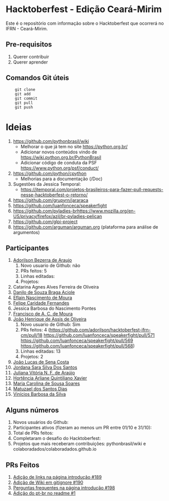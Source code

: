 # Hacktoberfest - Edição Ceará-Mirim

Este é o repositório com informação sobre o Hacktoberfest que ocorrerá no
IFRN - Ceará-Mirim.

## Pre-requisitos
1. Querer contribuir
1. Querer aprender

## Comandos Git úteis
```
    git clone
    git add
    git commit
    git pull
    git push
```
# Ideias
1. https://github.com/pythonbrasil/wiki
    * Melhorar o que já tem no site https://python.org.br/ 
    * Adicionar novos conteúdos vindo de https://wiki.python.org.br/PythonBrasil
    * Adicionar código de conduta da PSF https://www.python.org/psf/conduct/
1. https://github.com/python/cpython
    * Melhorias para a documentação (/Doc)
1. Sugestões da Jessica Temporal:
    * https://jtemporal.com/projetos-brasileiros-para-fazer-pull-requests-nesse-hacktoberfest-o-retorno/
1. https://github.com/grupyrn/jararaca
1. https://github.com/luanfonceca/speakerfight
1. https://github.com/pyladies-brhttps://www.mozilla.org/en-US/privacy/firefox/azil/br-pyladies-pelican
1. https://github.com/glpi-project
1. https://github.com/arguman/arguman.org (plataforma para análise de argumentos)

## Participantes

1. [Adorilson Bezerra de Araujo](https://github.com/adorilson)
   1. Novo usuario de Github: não
   1. PRs feitos: 5
   1. Linhas editadas: 
   1. Projetos: 
1. Catarina Agnes Alves Ferreira de Oliveira
1. [Danilo de Souza Braga Aciole](https://github.com/Danilo25)
1. [Eflain Nascimento de Moura](https://github.com/EflainMoura)
1. [Felipe Caridade Fernandes](https://github.com/Felipe-ifrn)
1. Jessica Barbosa do Nascimento Pontes
1. [Francisco de A. C. de Moura](https://github.com/Francks01)
1. [João Henrique de Assis de Oliveira](https://github.com/jh12-ao)
   1. Novo usuario de Github: Sim
   1. PRs feitos: 4 (https://github.com/adorilson/hacktoberfest-ifrn-cm/pull/18
                     https://github.com/luanfonceca/speakerfight/pull/571
                     https://github.com/luanfonceca/speakerfight/pull/569
                     https://github.com/luanfonceca/speakerfight/pull/568)
   1. Linhas editadas: 13
   1. Projetos: 2 
1. [João Lucas de Sena Costa](https://github.com/JLJohnS)
1. [Jordana Sara Silva Dos Santos](https://github.com/prasararaiva)
1. [Juliana Vitória N. F. de Araújo](https://github.com/JulianaVitoria629)
1. [Hortência Arliane Quintiliano Xavier](https://github.com/HortenciaArliane)
1. [Maria Carolina de Sousa Soares](https://github.com/MariaCarolinass)
1. [Matuzael dos Santos Dias](https://github.com/Matuzael)
1. [Vinícios Barbosa da Silva](https://github.com/ViniciosSilva811)

## Alguns números

1. Novos usuários do Github:
1. Participantes ativos (fizeram ao menos um PR entre 01/10 e 31/10):
1. Total de PRs feitos:
1. Completaram o desafio do Hacktoberfest:
1. Projetos que mais receberam contribuições: pythonbrasil/wiki e
colaboradados/colaboradados.github.io

## PRs Feitos

1. [Adição de links na página introdução #189](https://github.com/pythonbrasil/wiki/pull/189)
1. [Adição de Wiki em gitignore #190](https://github.com/pythonbrasil/wiki/pull/190)
1. [Perguntas frequentes na página introdução #198](https://github.com/pythonbrasil/wiki/pull/198)
1. [Adição do pt-br no readme #1](https://github.com/potilivre/jararaca/pull/1)

